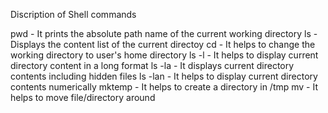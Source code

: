 Discription of Shell commands

pwd - It prints the absolute path name of the current working directory
ls - Displays the content list of the current directoy
cd - It helps to change the working directory to user's home directory
ls -l - It helps to display current directory content in a long format
ls -la - It displays current directory contents including hidden files
ls -lan - It helps to display current directory contents numerically
mktemp - It helps to create a directory in /tmp
mv - It helps to move file/directory around
